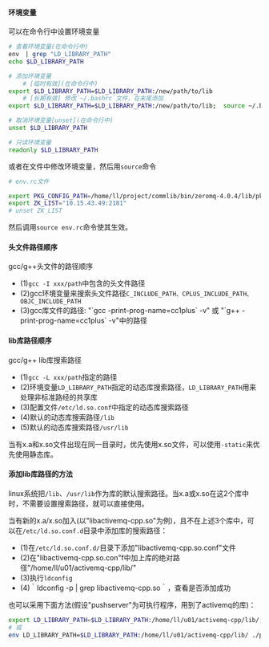 
#### 环境变量
可以在命令行中设置环境变量
```sh
# 查看环境变量(在命令行中)
env　| grep "LD_LIBRARY_PATH"
echo $LD_LIBRARY_PATH

# 添加环境变量
	# [临时有效](在命令行中)
export $LD_LIBRARY_PATH=$LD_LIBRARY_PATH:/new/path/to/lib
	# [长期有效] 修改`~/.bashrc`文件，在末尾添加
export $LD_LIBRARY_PATH=$LD_LIBRARY_PATH:/new/path/to/lib;  source ~/.bashrc

# 取消环境变量[unset](在命令行中)
unset $LD_LIBRARY_PATH

# 只读环境变量
readonly $LD_LIBRARY_PATH
```

或者在文件中修改环境变量，然后用`source`命令
```sh
# env.rc文件

export PKG_CONFIG_PATH=/home/ll/project/commlib/bin/zeromq-4.0.4/lib/pkgconfig/
export ZK_LIST="10.15.43.49:2181"
# unset ZK_LIST
```
然后调用`source env.rc`命令使其生效。

#### 头文件路径顺序
gcc/g++头文件的路径顺序
*	(1)`gcc -I xxx/path`中包含的头文件路径
*	(2)gcc环境变量来搜索头文件路径`C_INCLUDE_PATH、CPLUS_INCLUDE_PATH、OBJC_INCLUDE_PATH`
*	(3)gcc库文件的路径: "\`gcc -print-prog-name=cc1plus\` -v" 或 "\`g++ -print-prog-name=cc1plus\` -v"中的路径 

#### lib库路径顺序
gcc/g++ lib库搜索路径
*	(1)`gcc -L xxx/path`指定的路径
*	(2)环境变量`LD_LIBRARY_PATH`指定的动态库搜索路径，`LD_LIBRARY_PATH`用来处理非标准路经的共享库
*	(3)配置文件`/etc/ld.so.conf`中指定的动态库搜索路径
*	(4)默认的动态库搜索路径`/lib`
*	(5)默认的动态库搜索路径`/usr/lib`

当有x.a和x.so文件出现在同一目录时，优先使用x.so文件，可以使用`-static`来优先使用静态库。

#### 添加lib库路径的方法
linux系统把`/lib`、`/usr/lib`作为库的默认搜索路径。当x.a或x.so在这2个库中时，不需要设置搜索路径，就可以直接使用。

当有新的x.a/x.so加入(以"libactivemq-cpp.so"为例)，且不在上述3个库中，可以在`/etc/ld.so.conf.d`目录中添加库的搜索路径：
*	(1)在`/etc/ld.so.conf.d/`目录下添加"libactivemq-cpp.so.conf"文件
*	(2)在"libactivemq-cpp.so.con"f中加上库的绝对路径"/home/ll/u01/activemq-cpp/lib/"
*	(3)执行`ldconfig`
*	(4)｀ldconfig -p | grep libactivemq-cpp.so｀，查看是否添加成功

也可以采用下面方法(假设"pushserver"为可执行程序，用到了activemq的库)：
```sh
export LD_LIBRARY_PATH=$LD_LIBRARY_PATH:/home/ll/u01/activemq-cpp/lib/; ./pushserver
# 或
env LD_LIBRARY_PATH=$LD_LIBRARY_PATH:/home/ll/u01/activemq-cpp/lib/ ./pushserver
```
